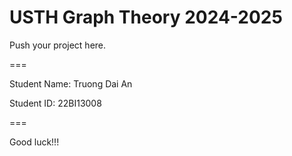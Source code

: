 # USTH Graph Theory 2024-2025

Push your project here.

===

Student Name: Truong Dai An

Student ID: 22BI13008

===

Good luck!!!